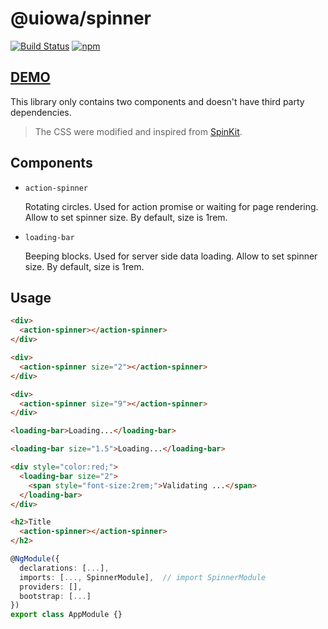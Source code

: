 # @uiowa/spinner

[![Build Status](https://img.shields.io/travis/changhuixu/spinner/master.svg?label=Travis%20CI&style=flat-square)](https://travis-ci.org/changhuixu/spinner)
[![npm](https://img.shields.io/npm/v/@uiowa/spinner.svg?style=flat-square)](https://www.npmjs.com/package/@uiowa/spinner)

## [DEMO](https://stackblitz.com/github/changhuixu/spinner)

This library only contains two components and doesn't have third party dependencies.
> The CSS were modified and inspired from [SpinKit](https://github.com/tobiasahlin/SpinKit).

## Components

- `action-spinner`

  Rotating circles. Used for action promise or waiting for page rendering.
  Allow to set spinner size. By default, size is 1rem.

- `loading-bar`

  Beeping blocks. Used for server side data loading.
  Allow to set spinner size. By default, size is 1rem.

## Usage

```html
<div>
  <action-spinner></action-spinner>
</div>

<div>
  <action-spinner size="2"></action-spinner>
</div>

<div>
  <action-spinner size="9"></action-spinner>
</div>

<loading-bar>Loading...</loading-bar>

<loading-bar size="1.5">Loading...</loading-bar>

<div style="color:red;">
  <loading-bar size="2">
    <span style="font-size:2rem;">Validating ...</span>
  </loading-bar>
</div>

<h2>Title
  <action-spinner></action-spinner>
</h2>
```

```typescript
@NgModule({
  declarations: [...],
  imports: [..., SpinnerModule],  // import SpinnerModule
  providers: [],
  bootstrap: [...]
})
export class AppModule {}
```
